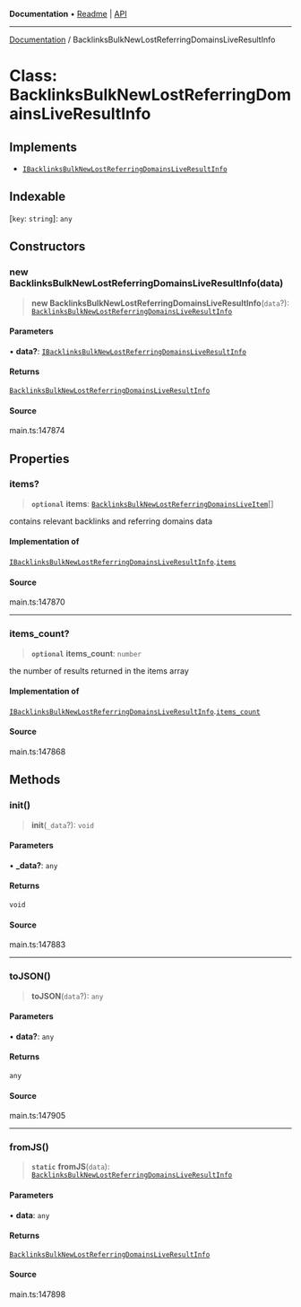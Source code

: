 **Documentation** • [Readme](../README.md) \| [API](../globals.md)

***

[Documentation](../README.md) / BacklinksBulkNewLostReferringDomainsLiveResultInfo

# Class: BacklinksBulkNewLostReferringDomainsLiveResultInfo

## Implements

- [`IBacklinksBulkNewLostReferringDomainsLiveResultInfo`](../interfaces/IBacklinksBulkNewLostReferringDomainsLiveResultInfo.md)

## Indexable

 \[`key`: `string`\]: `any`

## Constructors

### new BacklinksBulkNewLostReferringDomainsLiveResultInfo(data)

> **new BacklinksBulkNewLostReferringDomainsLiveResultInfo**(`data`?): [`BacklinksBulkNewLostReferringDomainsLiveResultInfo`](BacklinksBulkNewLostReferringDomainsLiveResultInfo.md)

#### Parameters

• **data?**: [`IBacklinksBulkNewLostReferringDomainsLiveResultInfo`](../interfaces/IBacklinksBulkNewLostReferringDomainsLiveResultInfo.md)

#### Returns

[`BacklinksBulkNewLostReferringDomainsLiveResultInfo`](BacklinksBulkNewLostReferringDomainsLiveResultInfo.md)

#### Source

main.ts:147874

## Properties

### items?

> **`optional`** **items**: [`BacklinksBulkNewLostReferringDomainsLiveItem`](BacklinksBulkNewLostReferringDomainsLiveItem.md)[]

contains relevant backlinks and referring domains data

#### Implementation of

[`IBacklinksBulkNewLostReferringDomainsLiveResultInfo`](../interfaces/IBacklinksBulkNewLostReferringDomainsLiveResultInfo.md).[`items`](../interfaces/IBacklinksBulkNewLostReferringDomainsLiveResultInfo.md#items)

#### Source

main.ts:147870

***

### items\_count?

> **`optional`** **items\_count**: `number`

the number of results returned in the items array

#### Implementation of

[`IBacklinksBulkNewLostReferringDomainsLiveResultInfo`](../interfaces/IBacklinksBulkNewLostReferringDomainsLiveResultInfo.md).[`items_count`](../interfaces/IBacklinksBulkNewLostReferringDomainsLiveResultInfo.md#items_count)

#### Source

main.ts:147868

## Methods

### init()

> **init**(`_data`?): `void`

#### Parameters

• **\_data?**: `any`

#### Returns

`void`

#### Source

main.ts:147883

***

### toJSON()

> **toJSON**(`data`?): `any`

#### Parameters

• **data?**: `any`

#### Returns

`any`

#### Source

main.ts:147905

***

### fromJS()

> **`static`** **fromJS**(`data`): [`BacklinksBulkNewLostReferringDomainsLiveResultInfo`](BacklinksBulkNewLostReferringDomainsLiveResultInfo.md)

#### Parameters

• **data**: `any`

#### Returns

[`BacklinksBulkNewLostReferringDomainsLiveResultInfo`](BacklinksBulkNewLostReferringDomainsLiveResultInfo.md)

#### Source

main.ts:147898
